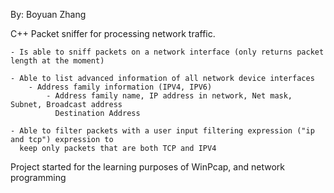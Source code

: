 By: Boyuan Zhang

C++ Packet sniffer for processing network traffic.

	- Is able to sniff packets on a network interface (only returns packet length at the moment)
	
	- Able to list advanced information of all network device interfaces
		- Address family information (IPV4, IPV6)
			- Address family name, IP address in network, Net mask, Subnet, Broadcast address
			  Destination Address
	
	- Able to filter packets with a user input filtering expression ("ip and tcp") expression to
	  keep only packets that are both TCP and IPV4

Project started for the learning purposes of WinPcap, and network programming
